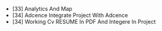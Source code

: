 - [33] Analytics And Map
- [34] Adcence Integrate Project With Adcence
- [34] Working Cv RESUME In PDF And Integere In Project

